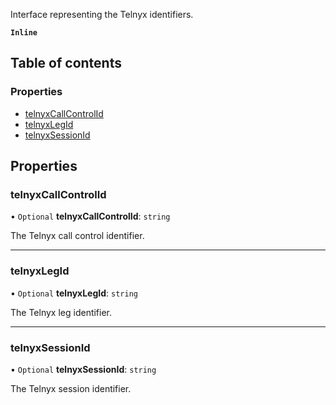 Interface representing the Telnyx identifiers.

**`Inline`**

## Table of contents

### Properties

- [telnyxCallControlId](/docs/voice/webrtc/js-sdk/interfaces/TelnyxIDs.md#telnyxcallcontrolid)
- [telnyxLegId](/docs/voice/webrtc/js-sdk/interfaces/TelnyxIDs.md#telnyxlegid)
- [telnyxSessionId](/docs/voice/webrtc/js-sdk/interfaces/TelnyxIDs.md#telnyxsessionid)

## Properties

### telnyxCallControlId

• `Optional` **telnyxCallControlId**: `string`

The Telnyx call control identifier.

___

### telnyxLegId

• `Optional` **telnyxLegId**: `string`

The Telnyx leg identifier.

___

### telnyxSessionId

• `Optional` **telnyxSessionId**: `string`

The Telnyx session identifier.
